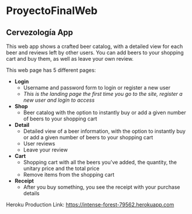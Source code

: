 # ProyectoFinalWeb

## Cervezología App
This web app shows a crafted beer catalog, with a detailed view for each beer and reviews left by other users. You can add beers to your shopping cart and buy them, as well as leave your own review. 

This web page has 5 different pages:

* **Login**
    * Username and password form to login or register a new user
    * *This is the landing page the first time you go to the site, register a new user and login to access*
* **Shop**
    * Beer catalog with the option to instantly buy or add a given number of beers to your shopping cart
* **Detail**
    * Detailed view of a beer information, with the option to instantly buy or add a given number of beers to your shopping cart
    * User reviews
    * Leave your review
* **Cart**
    * Shopping cart with all the beers you've added, the quantity, the unitary price and the total price
    * Remove items from the shopping cart
* **Receipt**
    * After you buy something, you see the receipt with your purchase details

Heroku Production Link:
https://intense-forest-79562.herokuapp.com
